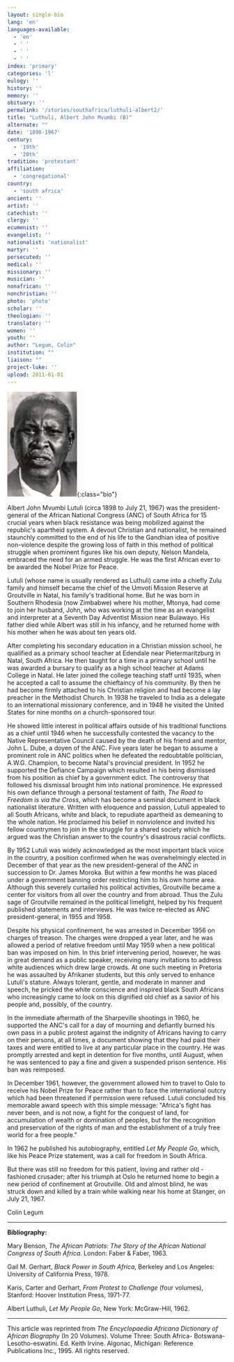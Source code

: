 ```yaml
---
layout: single-bio
lang: 'en'
languages-available:
  - 'en'
  - ' '
  - ' '
  - ' '
index: 'primary'
categories: 'l'
eulogy: ''
history: ''
memory: ''
obituary: ''
permalink: '/stories/southafrica/luthuli-albert2/'
title: "Luthuli, Albert John Mvumbi (B)"
alternate: ""
date: '1898-1967'
century:
  - '19th'
  - '20th'
tradition: 'protestant'
affiliation:
  - 'congregational'
country:
  - 'south africa'
ancient: ''
artist: ''
catechist: ''
clergy: ''
ecumenist: ''
evangelist: ''
nationalist: 'nationalist'
martyr: ''
persecuted: ''
medical: ''
missionary: ''
musician: ''
nonafrican: ''
nonchristian: ''
photo: 'photo'
scholar: ''
theologian: ''
translator: ''
women: ''
youth: ''
author: "Legum, Colin"
institution: ""
liaison: ""
project-luke: ''
upload: 2011-01-01
---
```


![Albert Lutuli](/images/bio-pics/southafrica/lutuli-albert2/lutli_albert_john.jpg){:class="bio"}

Albert John Mvumbi Lutuli (circa 1898 to July 21, 1967) was the president-general of the African National Congress (ANC) of South Africa for 15 crucial years when black resistance was being mobilized against the republic's apartheid system. A devout Christian and nationalist, he remained staunchly committed to the end of his life to the Gandhian idea of positive non-violence despite the growing loss of faith in this method of political struggle when prominent figures like his own deputy, Nelson Mandela, embraced the need for an armed struggle. He was the first African ever to be awarded the Nobel Prize for Peace.

Lutuli (whose name is usually rendered as Luthuli) came into a chiefly Zulu family and himself became the chief of the Umvoti Mission Reserve at Groutville in Natal, his family's traditional home. But he was born in Southern Rhodesia (now Zimbabwe) where his mother, Mtonya, had come to join her husband, John, who was working at the time as an evangelist and interpreter at a Seventh Day Adventist Mission near Bulawayo. His father died while Albert was still in his infancy, and he returned home with his mother when he was about ten years old.

After completing his secondary education in a Christian mission school, he qualified as a primary school teacher at Edendale near Pietermaritzburg in Natal, South Africa. He then taught for a time in a primary school until he was awarded a bursary to qualify as a high school teacher at Adams College in Natal. He later joined the college teaching staff until 1935, when he accepted a call to assume the chieftaincy of his community. By then he had become firmly attached to his Christian religion and had become a lay preacher in the Methodist Church. In 1938 he traveled to India as a delegate to an international missionary conference, and in 1948 he visited the United States for nine months on a church-sponsored tour.

He showed little interest in political affairs outside of his traditional functions as a chief until 1946 when he successfully contested the vacancy to the Native Representative Council caused by the death of his friend and mentor, John L. Dube, a doyen of the ANC. Five years later he began to assume a prominent role in ANC politics when he defeated the redoubtable politician, A.W.G. Champion, to become Natal's provincial president. In 1952 he supported the Defiance Campaign which resulted in his being dismissed from his position as chief by a government edict. The controversy that followed his dismissal brought him into national prominence. He expressed his own defiance through a personal testament of faith, *The Road to Freedom is via the Cross*, which has become a seminal document in black nationalist literature. Written with eloquence and passion, Lutuli appealed to all South Africans, white and black, to repudiate apartheid as demeaning to the whole nation. He proclaimed his belief in nonviolence and invited his fellow countrymen to join in the struggle for a shared society which he argued was the Christian answer to the country's disastrous racial conflicts.

By 1952 Lutuli was widely acknowledged as the most important black voice in the country, a position confirmed when he was overwhelmingly elected in December of that year as the new president-general of the ANC in succession to Dr. James Moroka. But within a few months he was placed under a government banning order restricting him to his own home area. Although this severely curtailed his political activities, Groutville became a center for visitors from all over the country and from abroad. Thus the Zulu sage of Groutville remained in the political limelight, helped by his frequent published statements and interviews. He was twice re-elected as ANC president-general, in 1955 and 1958.

Despite his physical confinement, he was arrested in December 1956 on charges of treason. The charges were dropped a year later, and he was allowed a period of relative freedom until May 1959 when a new political ban was imposed on him. In this brief intervening period, however, he was in great demand as a public speaker, receiving many invitations to address white audiences which drew large crowds. At one such meeting in Pretoria he was assaulted by Afrikaner students, but this only served to enhance Lutuli's stature. Always tolerant, gentle, and moderate in manner and speech, he pricked the white conscience and inspired black South Africans who increasingly came to look on this dignified old chief as a savior of his people and, possibly, of the country.

In the immediate aftermath of the Sharpeville shootings in 1960, he supported the ANC's call for a day of mourning and defiantly burned his own pass in a public protest against the indignity of Africans having to carry on their persons, at all times, a document showing that they had paid their taxes and were entitled to live at any particular place in the country. He was promptly arrested and kept in detention for five months, until August, when he was sentenced to pay a fine and given a suspended prison sentence. His ban was reimposed.

In December 1961, however, the government allowed him to travel to Oslo to receive his Nobel Prize for Peace rather than to face the international outcry which had been threatened if permission were refused. Lutuli concluded his memorable award speech with this simple message:
"Africa's fight has never been, and is not now, a fight for the conquest of land, for accumulation of wealth or domination of peoples, but for the recognition and preservation of the rights of man and the establishment of a truly free world for a free people."

In 1962 he published his autobiography, entitled *Let My People Go*, which, like his Peace Prize statement, was a call for freedom in South Africa.

But there was still no freedom for this patient, loving and rather old - fashioned crusader; after his triumph at Oslo he returned home to begin a new period of confinement at Groutville. Old and almost blind, he was struck down and killed by a train while walking near his home at Stanger, on July 21, 1967.

Colin Legum

---

**Bibliography:**

Mary Benson, *The African Patriots: The Story of the African National Congress of South Africa*. London: Faber & Faber, 1963.

Gail M. Gerhart, *Black Power in South Africa*, Berkeley and Los Angeles: University of California Press, 1978.

Karis, Carter and Gerhart, *From Protest to Challenge* (four volumes), Stanford: Hoover Institution Press, 1971-77.

Albert Luthuli, *Let My People Go*, New York: McGraw-Hill, 1962.

---

This article was reprinted from *The Encyclopaedia Africana Dictionary of African Biography* (In 20 Volumes). Volume Three: South Africa- Botswana-Lesotho-eswatini. Ed. Keith Irvine. Algonac, Michigan: Reference Publications Inc., 1995.  All rights reserved.
